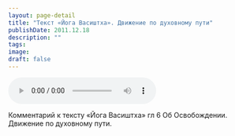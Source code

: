 ```yaml
---
layout: page-detail
title: "Текст «Йога Васиштха». Движение по духовному пути"
publishDate: 2011.12.18
description: ""
tags:
image:
draft: false
---
```


<audio title="2011.12.18 - Текст «Йога Васиштха». Движение по духовному пути.mp3" src="/upload/iblock/d53/d53280c1767268fcf3189befe9295514.mp3" controls=""></audio>

 Комментарий к тексту «Йога Васиштха» гл 6 Об Освобождении.  
 Движение по духовному пути.  

  

